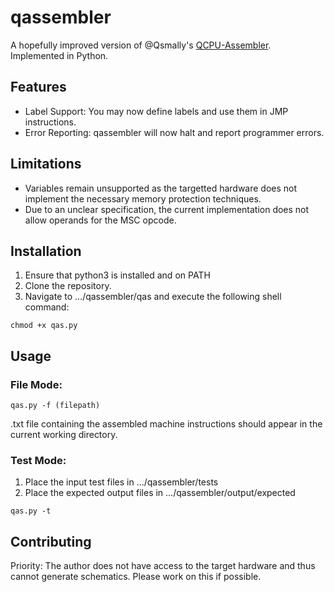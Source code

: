 # qassembler

A hopefully improved version of @Qsmally's [QCPU-Assembler](https://github.com/QSmally/QCPU-Assembler). Implemented in Python.

## Features

* Label Support: You may now define labels and use them in JMP instructions.
* Error Reporting: qassembler will now halt and report programmer errors.

## Limitations

* Variables remain unsupported as the targetted hardware does not implement the necessary memory protection techniques.
* Due to an unclear specification, the current implementation does not allow operands for the MSC opcode.

## Installation

1. Ensure that python3 is installed and on PATH
2. Clone the repository.
3. Navigate to .../qassembler/qas and execute the following shell command:
```
chmod +x qas.py
```

## Usage

### File Mode:
```
qas.py -f (filepath)
```
.txt file containing the assembled machine instructions should appear in the current working directory.

### Test Mode:
1. Place the input test files in .../qassembler/tests
2. Place the expected output files in .../qassembler/output/expected
```
qas.py -t 
```
## Contributing

Priority: The author does not have access to the target hardware and thus cannot generate schematics. Please work on this if possible.
